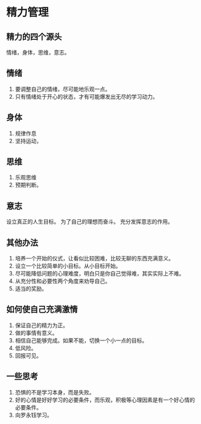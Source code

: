 # 精力管理
## 精力的四个源头
情绪，身体，思维，意志。

## 情绪
1. 要调整自己的情绪，尽可能地乐观一点。
2. 只有情绪处于开心的状态，才有可能爆发出无尽的学习动力。

## 身体
1. 规律作息
2. 坚持运动，

## 思维
1. 乐观思维
2. 预期判断。

## 意志
设立真正的人生目标。
为了自己的理想而奋斗。
充分发挥意志的作用。

## 其他办法
1. 培养一个开始的仪式，让看似比较困难，比较无聊的东西充满意义。
2. 设立一个比较简单的小目标。从小目标开始。
3. 尽可能降低问题的心理难度，明白只是你自己觉得难，其实实际上不难。
4. 从充分性和必要性两个角度来劝导自己。
5. 适当的奖励。


## 如何使自己充满激情

1. 保证自己的精力为正。
2. 做的事情有意义。
3. 相信自己能够完成。如果不能，切换一个小一点的目标。
4. 低风险。
5. 回报可见。

## 一些思考
1. 恐惧的不是学习本身，而是失败。
2. 好的心情是好好学习的必要条件，而乐观，积极等心理因素是有一个好心情的必要条件。
3. 向罗永钰学习。